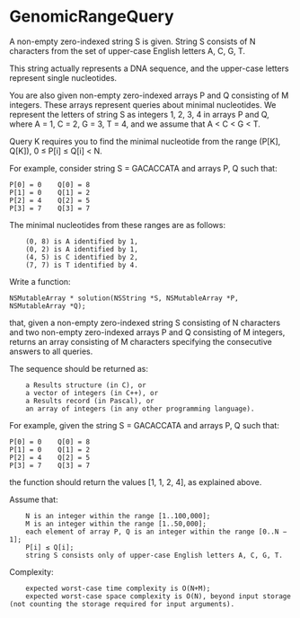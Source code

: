 GenomicRangeQuery
=================


A non-empty zero-indexed string S is given. String S consists of N characters from the set of upper-case English letters A, C, G, T.

This string actually represents a DNA sequence, and the upper-case letters represent single nucleotides.

You are also given non-empty zero-indexed arrays P and Q consisting of M integers. These arrays represent queries about minimal nucleotides. We represent the letters of string S as integers 1, 2, 3, 4 in arrays P and Q, where A = 1, C = 2, G = 3, T = 4, and we assume that A < C < G < T.

Query K requires you to find the minimal nucleotide from the range (P[K], Q[K]), 0 ≤ P[i] ≤ Q[i] < N.

For example, consider string S = GACACCATA and arrays P, Q such that:

    P[0] = 0    Q[0] = 8
    P[1] = 0    Q[1] = 2
    P[2] = 4    Q[2] = 5
    P[3] = 7    Q[3] = 7

The minimal nucleotides from these ranges are as follows:

        (0, 8) is A identified by 1,
        (0, 2) is A identified by 1,
        (4, 5) is C identified by 2,
        (7, 7) is T identified by 4.

Write a function:

    NSMutableArray * solution(NSString *S, NSMutableArray *P, NSMutableArray *Q); 

that, given a non-empty zero-indexed string S consisting of N characters and two non-empty zero-indexed arrays P and Q consisting of M integers, returns an array consisting of M characters specifying the consecutive answers to all queries.

The sequence should be returned as:

        a Results structure (in C), or
        a vector of integers (in C++), or
        a Results record (in Pascal), or
        an array of integers (in any other programming language).

For example, given the string S = GACACCATA and arrays P, Q such that:

    P[0] = 0    Q[0] = 8
    P[1] = 0    Q[1] = 2
    P[2] = 4    Q[2] = 5
    P[3] = 7    Q[3] = 7

the function should return the values [1, 1, 2, 4], as explained above.

Assume that:

        N is an integer within the range [1..100,000];
        M is an integer within the range [1..50,000];
        each element of array P, Q is an integer within the range [0..N − 1];
        P[i] ≤ Q[i];
        string S consists only of upper-case English letters A, C, G, T.

Complexity:

        expected worst-case time complexity is O(N+M);
        expected worst-case space complexity is O(N), beyond input storage (not counting the storage required for input arguments).

